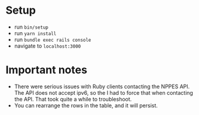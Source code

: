 # Setup

- run `bin/setup`
- run `yarn install`
- run `bundle exec rails console`
- navigate to `localhost:3000`

# Important notes
- There were serious issues with Ruby clients contacting the NPPES API. The API does not accept ipv6, so the I had to force that when contacting the API. That took quite a while to troubleshoot.
- You can rearrange the rows in the table, and it will persist.

